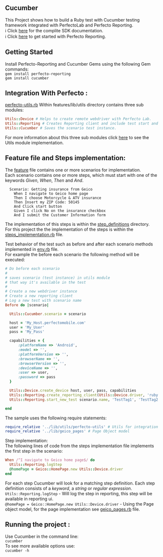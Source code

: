 ## Cucumber

This Project shows how to build a Ruby test with Cucumber testing framework integrated with PerfectoLab and Perfecto Reporting.<br/>
:information_source: Click [here](https://github.com/PerfectoCode/Samples/wiki/C%23-Implementation) for the complite SDK documentation.<br/>
:information_source: Click [here](https://github.com/PerfectoCode/Samples/wiki/Reporting) to get started with Perfecto Reporting. 

## Getting Started

Install Perfecto-Reporting and Cucumber Gems using the following Gem commands:<br/>
`gem install perfecto-reporting`<br/>
`gem install cucumber`

## Integration With Perfecto :

[perfecto-utils.rb](features/lib/utils/perfecto-utils.rb) Within features/lib/utils directory contains three sub modules:<br/>
```Ruby
Utils::Device # Helps to create remote webdriver with Perfecto Lab.
Utils::Reporting # Creates Reporting client and include test start and step methods.
Utils::Cucumber # Saves the scenario test instance.
```
For more information about this three sub modules click [here](features/lib/utils/perfecto-utils.rb) to see the Utils module implementation. 

## Feature file and Steps implementation:

The [feature](features/feature.Feature) file contains one or more scenarios for implementation.<br/>
Each scenario contains one or more steps, which must start with one of the keywords *Given*, *When*, *Then* and *And*.<br/>
```Feature
  Scenario: Getting insurance from Geico
    When I navigate to Geico home page
    Then I choose Motorcycle & ATV insurance
    Then Insert my ZIP Code: 50145
    And Click start button
    Given I click No on the insurance checkbox
    And I submit the Customer Information form
```

The implementation of this steps is within the [step_definitions](features/step_definitions) directory.<br/>
For this project the the implementation of the steps is within the [steps_implementation.rb](features/step_definitions/steps_implementation.rb) file.

Test behavior of the test such as before and after each scenario methods implemented in [env.rb](features/support/env.rb) file.<br/>
For example the before each scenario the following method will be executed:
```Ruby
# Do before each scenario
#
# saves scenario (test instance) in utils module
# that way it's available in the test
#
# Create a new webdriver instance
# Create a new reporting client
# Log a new test with scenario name
Before do |scenario|

  Utils::Cucumber.scenario = scenario

  host = 'My_Host.perfectomobile.com'
  user = 'My_User'
  pass = 'My_Pass'

  capabilities = {
      :platformName => 'Android',
      :model => '',
      :platformVersion => '',
      :browserName => '',
      :browserVersion => '',
      :deviceName => '',
      :user => user,
      :password => pass
  }

  Utils::Device.create_device host, user, pass, capabilities
  Utils::Reporting.create_reporting_client(Utils::Device.driver, 'ruby', 'cucumber', 'testTag3' ) # optional to use one or more test tags.
  Utils::Reporting.start_new_test scenario.name, 'TestTag1', 'TestTag2' # optional to use one or more test tags.

end
``` 

The sample uses the following require statements:<br/>
```Ruby
require_relative '../lib/utils/perfecto-utils' # Utils for integration with perfecto
require_relative '../lib/geico_pages' # Page Object model
```

Step implementation:<br/>
The following lines of code from the steps implementation file implements the first step in the scenario:<br/>
```Ruby
When /^I navigate to Geico home page$/ do
  Utils::Reporting.logStep
  @homePage = Geico::HomePage.new Utils::Device.driver
end
```
For each step Cucumber will look for a matching step definition. Each step definition consists of a *keyword*, a *string* or *regular expression*.<br/>
`Utils::Reporting.logStep` - Will log the step in reporting, this step will be available in reporting ui. <br/>
`@homePage = Geico::HomePage.new Utils::Device.driver` - Using the Page object model, for the page implementation see [geico_pages.rb](features/lib/geico_pages.rb) file. 

## Running the project :

Use Cucumber in the command line: <br/>
`cucumber` <br/>
To see more available options use:<br/>
`cucumber -h`
